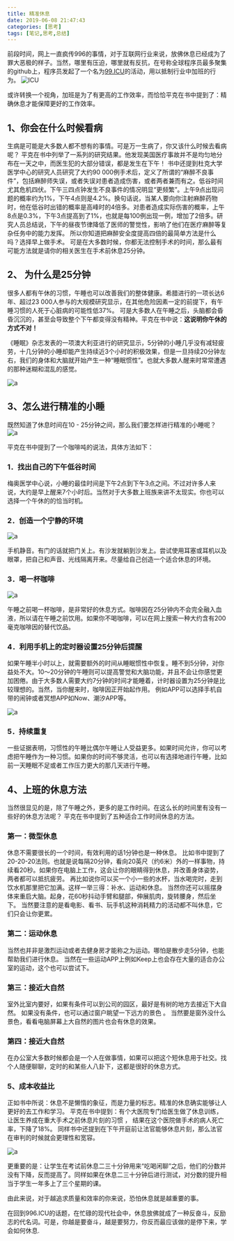 ```yaml
---
title: 精准休息
date: 2019-06-08 21:47:43
categories: [思考]
tags: [笔记,思考,总结]
---
```



前段时间，网上一直疯传996的事情，对于互联网行业来说，放佛休息已经成为了罪大恶极的样子。当然，哪里有压迫，哪里就有反抗，在号称全球程序员最多聚集的github上，程序员发起了一个名为[99.ICU](https://996.icu/#/zh_CN)的活动，用以抵制行业中加班的行为。
![ICU](https://imagerepos.oss-cn-beijing.aliyuncs.com/images/20190521142142.png)

或许转换一个视角，加班是为了有更高的工作效率，而恰恰平克在书中提到了：精确休息才能保障更好的工作效率。

<!-- more -->

## 1、你会在什么时候看病

生病是可能是大多数人都不想有的事情。可是万一生病了，你又该什么时候去看病呢？
平克在书中列举了一系列的研究结果。他发现美国医疗事故并不是均匀地分布在一天之中，而医生犯的大部分错误，都是发生在下午！
书中还提到杜克大学医学中心的研究人员研究了大约90 000例手术后，定义了所谓的“麻醉不良事件”，包括麻醉师失误，或者失误对患者造成伤害，或者两者兼而有之。低谷时间尤其危机四伏。下午三四点钟发生不良事件的情况明显“更频繁”。上午9点出现问题的概率约为1%，下午4点则是4.2%。换句话说，当某人要向你注射麻醉药物时，他在低谷时出错的概率是高峰时的4倍多。对患者造成实际伤害的概率，上午8点是0.3%，下午3点提高到了1%，也就是每100例出现一例，增加了2倍多。研究人员总结说，下午的昼夜节律降低了医师的警觉性，影响了他们在医疗麻醉等复杂任务中的能力发挥。
所以你知道把麻醉安全度提高四倍的最简单方法是什么吗？选择早上做手术。
可是在大多数时候，你都无法控制手术的时间，那么最有可能方法就是请你的相关医生在手术前休息25分钟。

## 2、 为什么是25分钟

很多人都有午休的习惯，午睡也可以改善我们的整体健康。希腊进行的一项长达6年、超过23 000人参与的大规模研究显示，在其他危险因素一定的前提下，有午睡习惯的人死于心脏病的可能性低37%。
可是大多数人在午睡之后，头脑都会昏昏沉沉的，甚至会导致整个下午都变得没有精神。平克在书中说：**这说明你午休的方式不对！**

《睡眠》杂志发表的一项澳大利亚进行的研究显示，5分钟的小睡几乎没有减轻疲劳，十几分钟的小睡却能产生持续近3个小时的积极效果，但是一旦持续20分钟左右，我们的身体和大脑就开始产生一种“睡眠惯性”。也就大多数人醒来时常常遭遇的那种迷糊和混乱的感觉。

![a](https://imagerepos.oss-cn-beijing.aliyuncs.com/images/20190521142102.png)

## 3、怎么进行精准的小睡

既然知道了休息时间在10 - 25分钟之间，那么我们要怎样进行精准的小睡呢？
![a](https://imagerepos.oss-cn-beijing.aliyuncs.com/images/20190521144128.png)

平克在书中提到了一个咖啡吨的说法，具体方法如下：

### 1．找出自己的下午低谷时间

梅奥医学中心说，小睡的最佳时间是下午2点到下午3点之间。不过对许多人来说，大约是早上醒来7个小时后。当然对于大多数上班族来讲不太现实。你也可以选择一个午休的的恰当时机。

### 2．创造一个宁静的环境

![a](https://imagerepos.oss-cn-beijing.aliyuncs.com/images/20190521144025.png)

手机静音。有门的话就把门关上。有沙发就躺到沙发上。尝试使用耳塞或耳机以及眼罩，把自己和声音、光线隔离开来。尽量给自己创造一个适合休息的环境。

### 3．喝一杯咖啡

![a](https://imagerepos.oss-cn-beijing.aliyuncs.com/images/20190521142323.png)

午睡之前喝一杯咖啡，是非常好的休息方式。咖啡因在25分钟内不会完全融入血液，所以请在午睡之前饮用。如果你不喝咖啡，可以在网上搜索一种大约含有200毫克咖啡因的替代饮品。

### 4．利用手机上的定时器设置25分钟后提醒

如果午睡半小时以上，就需要额外的时间从睡眠惯性中恢复。睡不到5分钟，对你益处不大。10～20分钟的午睡则可以提高警觉和大脑功能，并且不会让你感觉更加困倦。由于大多数人需要大约7分钟的时间才能睡着，计时器设置为25分钟是比较理想的。当然，当你醒来时，咖啡因正开始起作用。
例如APP可以选择手机自带的闹钟或者冥想APP如Now、潮汐APP等。

![a](https://imagerepos.oss-cn-beijing.aliyuncs.com/images/WechatIMG1359.jpeg)

### 5．持续重复

一些证据表明，习惯性的午睡比偶尔午睡让人受益更多。如果时间允许，你可以考虑把午睡作为一种习惯。如果你的时间不够灵活，也可以有选择地进行午睡，比如前一天睡眠不足或者工作压力更大的那几天进行午睡。

## 4、上班的休息方法

当然很显见的是，除了午睡之外，更多的是工作时间。在这么长的时间里有没有一些好的休息方法呢？
平克在书中提到了五种适合工作时间休息的方法。

### 第一：微型休息

休息不需要很长的一个时间，有效利用的话1分钟也是一种休息。
比如书中提到了20-20-20法则。也就是说每隔20分钟，看向20英尺（约6米）外的一样事物，持续看20秒。如果你在电脑上工作，这会让你的眼睛得到休息，并改善身体姿势，两者都可以抵抗疲劳。
再比如说你可以买一个小一些的水杯，当水喝完时，走到饮水机那里把它加满。这样一举三得：补水、运动和休息。
当然你还可以摇摆身体来重启大脑。起身，花60秒抖动手臂和腿部，伸展肌肉，旋转腰身，然后坐下。
当然要注意的是看电影、看书、玩手机这种消耗精力的活动都不叫休息，它们只会让你更累。

### 第二：运动休息

当然也并非是激烈运动或者去健身房才能称之为运动。哪怕是散步走5分钟，也能帮助我们进行休息。
当然在一些运动APP上例如Keep上也会存在大量的适合办公室的运动，这个也可以尝试下。

### 第三：接近大自然

室外比室内要好，如果有条件可以到公司的园区，最好是有树的地方去接近下大自然。
如果没有条件，也可以通过窗户眺望一下远方的景色 。
当然要是窗外没什么景色，看看电脑屏幕上大自然的图片也会有休息的效果。

### 第四：接近大自然

在办公室大多数时候都会是一个人在做事情，如果可以把这个短休息用于社交。找个人随便聊聊，定时的和某些人八卦下，这都是很好的休息方式。

### 5、成本收益比

正如书中所说：休息不是懒惰的象征，而是力量的标志。精准的休息确实能够让人更好的去工作和学习。
平克在书中提到：有个大医院专门给医生做了休息训练，让医生养成在重大手术之前休息片刻的习惯 ， 结果在这个医院做手术的病人死亡率，下降了18%。
同样书中还提到在下午开庭前让法官能够休息片刻，那么法官在审判的时候就会更理性和宽容。

![a](https://imagerepos.oss-cn-beijing.aliyuncs.com/images/20190521150048.png)

更重要的是：让学生在考试前休息二三十分钟用来“吃喝闲聊”之后，他们的分数并没有下降，反而提高了。同样如果在休息二三十分钟后进行测试，对分数的提升相当于学生一年多上了三个星期的课。

由此来说，对于越追求质量和效率的你来说，恐怕休息就是越重要的事。

在回到996.ICU的话题，在忙碌的现代社会中，休息放佛就成了一种反奋斗，反励志的代名词。可是，你越是要奋斗，越是要努力，你反而最应该做的是停下来，学会如何休息.
